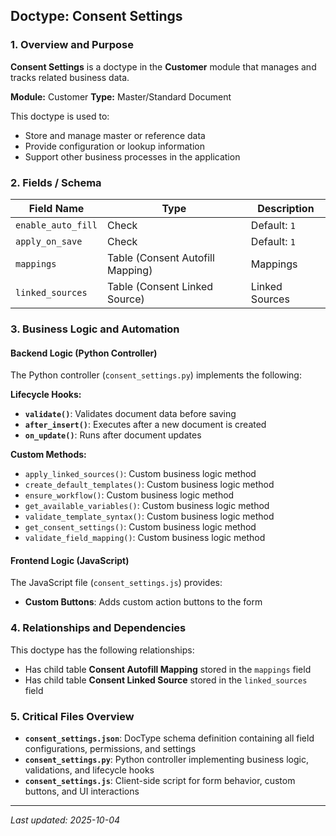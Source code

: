 ## Doctype: Consent Settings

### 1. Overview and Purpose

**Consent Settings** is a doctype in the **Customer** module that manages and tracks related business data.

**Module:** Customer
**Type:** Master/Standard Document

This doctype is used to:
- Store and manage master or reference data
- Provide configuration or lookup information
- Support other business processes in the application

### 2. Fields / Schema

| Field Name | Type | Description |
|------------|------|-------------|
| `enable_auto_fill` | Check | Default: `1` |
| `apply_on_save` | Check | Default: `1` |
| `mappings` | Table (Consent Autofill Mapping) | Mappings |
| `linked_sources` | Table (Consent Linked Source) | Linked Sources |

### 3. Business Logic and Automation

#### Backend Logic (Python Controller)

The Python controller (`consent_settings.py`) implements the following:

**Lifecycle Hooks:**
- **`validate()`**: Validates document data before saving
- **`after_insert()`**: Executes after a new document is created
- **`on_update()`**: Runs after document updates

**Custom Methods:**
- `apply_linked_sources()`: Custom business logic method
- `create_default_templates()`: Custom business logic method
- `ensure_workflow()`: Custom business logic method
- `get_available_variables()`: Custom business logic method
- `validate_template_syntax()`: Custom business logic method
- `get_consent_settings()`: Custom business logic method
- `validate_field_mapping()`: Custom business logic method

#### Frontend Logic (JavaScript)

The JavaScript file (`consent_settings.js`) provides:

- **Custom Buttons**: Adds custom action buttons to the form

### 4. Relationships and Dependencies

This doctype has the following relationships:

- Has child table **Consent Autofill Mapping** stored in the `mappings` field
- Has child table **Consent Linked Source** stored in the `linked_sources` field

### 5. Critical Files Overview

- **`consent_settings.json`**: DocType schema definition containing all field configurations, permissions, and settings
- **`consent_settings.py`**: Python controller implementing business logic, validations, and lifecycle hooks
- **`consent_settings.js`**: Client-side script for form behavior, custom buttons, and UI interactions

---

*Last updated: 2025-10-04*
